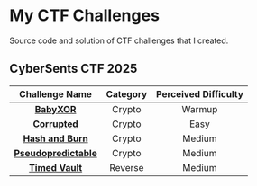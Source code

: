 # My CTF Challenges

Source code and solution of CTF challenges that I created.

## CyberSents CTF 2025

| Challenge Name                                                       | Category | Perceived Difficulty | 
| :--------------: | :----------: |  :------:  |
| [**BabyXOR**](./cybersents-ctf-2025/Crypto/BabyXOR/)                                     | Crypto   | Warmup                |  
| [**Corrupted**](./cybersents-ctf-2025/Crypto/Corrupted/)                                 | Crypto   | Easy                  | 
| [**Hash and Burn**](./cybersents-ctf-2025/Crypto/Hash%20and%20Burn/)                     | Crypto   | Medium                | 
| [**Pseudopredictable**](./cybersents-ctf-2025/Crypto/Pseudopredictable/)                 | Crypto   | Medium                | 
| [**Timed Vault**](./cybersents-ctf-2025/Reverse/Timed%20Vault/)                          | Reverse  | Medium                | 
